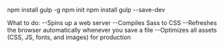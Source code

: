 npm install gulp -g
npm init
npm install gulp --save-dev

What to do:
--Spins up a web server
--Compiles Sass to CSS
--Refreshes the browser automatically whenever you save a file
--Optimizes all assets (CSS, JS, fonts, and images) for production